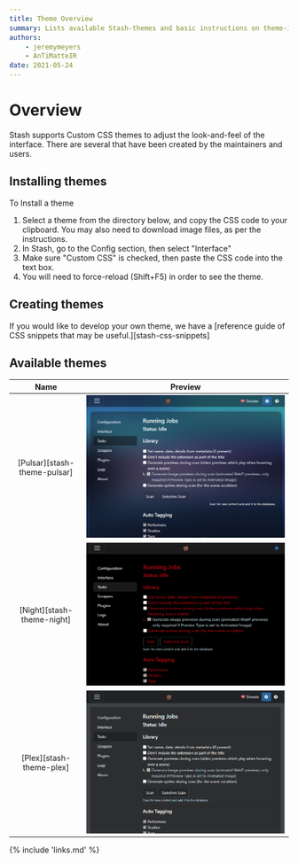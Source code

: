 ```yaml
---
title: Theme Overview
summary: Lists available Stash-themes and basic instructions on theme-installation.
authors:
    - jeremymeyers
    - AnTiMatteIR
date: 2021-05-24
---
```


# Overview
Stash supports Custom CSS themes to adjust the look-and-feel of the interface. There are several that have been created by the maintainers and users.  

## Installing themes
To Install a theme

1. Select a theme from the directory below, and copy the CSS code to your clipboard. You may also need to download image files, as per the instructions.
2. In Stash, go to the Config section, then select "Interface"
3. Make sure "Custom CSS" is checked, then paste the CSS code into the text box.
4. You will need to force-reload (Shift+F5) in order to see the theme.

## Creating themes
If you would like to develop your own theme, we have a [reference guide of CSS snippets that may be useful.][stash-css-snippets]

## Available themes

| Name | Preview |
|:---:|:---:|
| [Pulsar][stash-theme-pulsar] | ![Screenshot of Pulsar Theme](/img/theme-pulsar.png) |
| [Night][stash-theme-night] | ![Screenshot of Night Theme](/img/theme-night.png) |
| [Plex][stash-theme-plex] | ![Screenshot of Plex Theme](/img/theme-plex.png) |



{% include 'links.md' %}